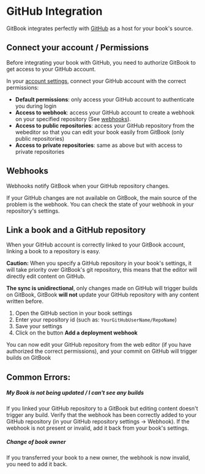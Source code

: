 # GitHub Integration

GitBook integrates perfectly with [GitHub](https://github.com) as a host for your book's source.

## Connect your account / Permissions

Before integrating your book with GitHub, you need to authorize GitBook to get access to your GitHub account.

In your [account settings](https://www.gitbook.com/settings), connect your GitHub account with the correct permissions:

- **Default permissions**: only access your GitHub account to authenticate you during login
- **Access to webhook**: access your GitHub account to create a webhook on your specified repository (See [webhooks](#webhooks)).
- **Access to public repositories**: access your GitHub repository from the webeditor so that you can edit your book easily from GitBook (only public repositories)
- **Access to private repositories**: same as above but with access to private repositories

## Webhooks

Webhooks notify GitBook when your GitHub repository changes.

If your GitHub changes are not available on GitBook, the main source of the problem is the webhook. You can check the state of your webhook in your repository's settings.


## Link a book and a GitHub repository

When your GitHub account is correctly linked to your GitBook account, linking a book to a repository is easy.

**Caution:** When you specify a GitHub repository in your book's settings, it will take priority over GitBook's git repository, this means that the editor will directly edit content on GitHub.

**The sync is unidirectional**, only changes made on GitHub will trigger builds on GitBook, GitBook **will not** update your GitHub repository with any content written before.

1. Open the GitHub section in your book settings
2. Enter your repository id (such as: `YourGitHubUserName/RepoName`)
3. Save your settings
4. Click on the button **Add a deployment webhook**

You can now edit your GitHub repository from the web editor (if you have authorized the correct permissions), and your commit on GitHub will trigger builds on GitBook

## Common Errors:

##### My Book is not being updated / I can't see any builds

If you linked your GitHub repository to a GitBook but editing content doesn't trigger any build.
Verify that the webhook has been correctly added to your GitHub repository (in your GitHub repository settings -> Webhook). If the webhook is not present or invalid, add it back from your book's settings.

##### Change of book owner

If you transferred your book to a new owner, the webhook is now invalid, you need to add it back.
